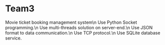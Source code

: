# Team3
Movie ticket booking management system\n
Use Python Socket programming.\n
Use multi-threads solution on server-end.\n
Use JSON format to data communication.\n
Use TCP protocol.\n
Use SQLite database service.
